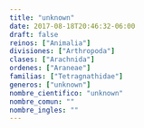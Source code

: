 ```yaml
---
title: "unknown"
date: 2017-08-18T20:46:32-06:00
draft: false
reinos: ["Animalia"]
divisiones: ["Arthropoda"]
clases: ["Arachnida"]
ordenes: ["Araneae"]
familias: ["Tetragnathidae"]
generos: ["unknown"]
nombre_cientifico: "unknown"
nombre_comun: ""
nombre_ingles: ""
---
```

